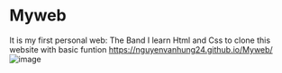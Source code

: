 # Myweb
It is my first personal web: The Band
I learn Html and Css to clone this website with basic funtion
https://nguyenvanhung24.github.io/Myweb/
![image](https://user-images.githubusercontent.com/92856026/215487380-f33c93c9-736d-4301-837a-0e3b33422e4c.png)
